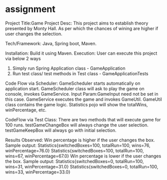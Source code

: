 # assignment
Project Title:Game
Project Desc: This project aims to establish theory presented by Monty Hall.
As per which the chances of wining are higher if user changes the selection.

Tech/Framework: Java, Spring boot, Maven.

Installation: Build it using Maven.
Execution: User can execute this project via below 2 ways
1. Simply run Spring Application class - GameApplication
2. Run test class/ test methods in Test class - GameApplicationTests

Code Flow via Scheduler:
GameScheduler starts automatically on application start.
GameScheduler class will ask to play the game on console, invokes GameService.
Input Param:GameInput need not be set in this case.
GameService executes the game and invokes GameUtil.
GameUtil class contains the game logic.
Statistics pojo will show the totalWins, winPercentage, etc.

CodeFlow via Test Class:
There are two methods that will execute game for 100 runs.
testGameChangeBox will always change the user selection.
testGameKeepBox will always go with initial selection.

Results Observed:
Win percentage is higher if the user changes the box.
Sample output:
Statistics{switchedBoxes=100, totalRun=100, wins=76, winPercentage=76.0}
Statistics{switchedBoxes=100, totalRun=100, wins=67, winPercentage=67.0}
Win percentage is lower if the user changes the box.
Sample output:
Statistics{switchedBoxes=0, totalRun=100, wins=31, winPercentage=31.0}
Statistics{switchedBoxes=0, totalRun=100, wins=33, winPercentage=33.0}

